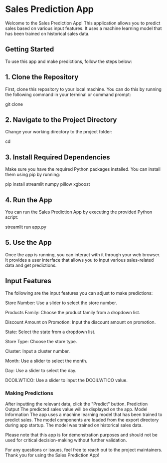 # Sales Prediction App
Welcome to the Sales Prediction App! This application allows you to predict sales based on various input features. It uses a machine learning model that has been trained on historical sales data.

## Getting Started
To use this app and make predictions, follow the steps below:

## 1. Clone the Repository
First, clone this repository to your local machine. You can do this by running the following command in your terminal or command prompt:


git clone <repository-url>
## 2. Navigate to the Project Directory
Change your working directory to the project folder:


cd <project-folder>
## 3. Install Required Dependencies
Make sure you have the required Python packages installed. You can install them using pip by running:


pip install streamlit numpy pillow xgboost
## 4. Run the App
You can run the Sales Prediction App by executing the provided Python script:

streamlit run app.py
## 5. Use the App
Once the app is running, you can interact with it through your web browser. It provides a user interface that allows you to input various sales-related data and get predictions.

## Input Features
The following are the input features you can adjust to make predictions:

Store Number: Use a slider to select the store number.

Products Family: Choose the product family from a dropdown list.

Discount Amount on Promotion: Input the discount amount on promotion.

State: Select the state from a dropdown list.

Store Type: Choose the store type.

Cluster: Input a cluster number.

Month: Use a slider to select the month.

Day: Use a slider to select the day.

DCOILWTICO: Use a slider to input the DCOILWTICO value.

### Making Predictions
After inputting the relevant data, click the "Predict" button.
Prediction Output
The predicted sales value will be displayed on the app.
Model Information
The app uses a machine learning model that has been trained to predict sales. The model components are loaded from the export directory during app startup. The model was trained on historical sales data.

Please note that this app is for demonstration purposes and should not be used for critical decision-making without further validation.

For any questions or issues, feel free to reach out to the project maintainers. Thank you for using the Sales Prediction App!

